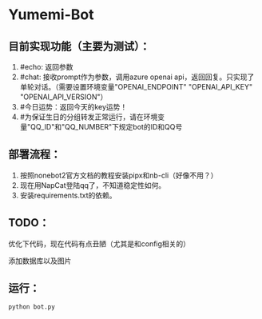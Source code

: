 # Yumemi-Bot

## 目前实现功能（主要为测试）：
1. \#echo: 返回参数
2. \#chat: 接收prompt作为参数，调用azure openai api，返回回复。只实现了单轮对话。（需要设置环境变量"OPENAI_ENDPOINT" "OPENAI_API_KEY"  "OPENAI_API_VERSION"）
3. \#今日运势：返回今天的key运势！
4. \#为保证生日的分组转发正常运行，请在环境变量"QQ_ID"和"QQ_NUMBER"下规定bot的ID和QQ号


## 部署流程：
1. 按照nonebot2官方文档的教程安装pipx和nb-cli（好像不用？）
2. 现在用NapCat登陆qq了，不知道稳定性如何。
3. 安装requirements.txt的依赖。

## TODO：
优化下代码，现在代码有点丑陋（尤其是和config相关的）

添加数据库以及图片


## 运行：
```
python bot.py
```
